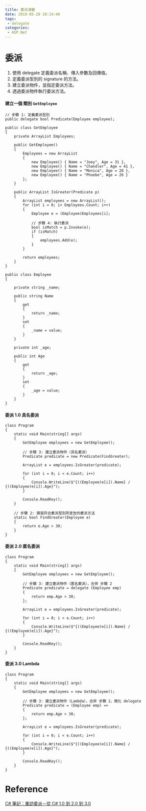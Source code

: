 ```yaml
---
title: 委派演變
date: 2019-05-28 10:14:46
tags:
 - delegate
categories: 
 - ASP.Net
---
```


# 委派
1. 使用 delegate 定義委派名稱、傳入參數及回傳值。
2. 定義委派型別的 signature 的方法。
3. 建立委派物件，並指定委派方法。
4. 透過委派物件執行委派方法。

#### 建立一個 類別 `GetEmployee`
    // 步驟 1: 定義委派型別
    public delegate bool Predicate(Employee employee);

    public class GetEmployee
    {
        private ArrayList Employees;

        public GetEmployee()
        {
            Employees = new ArrayList
            {
                new Employee() { Name = "Joey", Age = 31 },
                new Employee() { Name = "Chandler", Age = 41 },
                new Employee() { Name = "Monica", Age = 28 },
                new Employee() { Name = "Phoebe", Age = 26 }
            };
        }

        public ArrayList IsGreater(Predicate p)
        {
            ArrayList employees = new ArrayList();
            for (int i = 0; i< Employees.Count; i++)
            {
                Employee e = (Employee)Employees[i];

                // 步驟 4: 執行委派
                bool isMatch = p.Invoke(e);
                if (isMatch)
                {
                    employees.Add(e);
                }
            }

            return employees;
        }
    }

    public class Employee
    {

        private string _name;

        public string Name
        {
            get
            {
                return _name;
            }
            set
            {
                _name = value;
            }
        }

        private int _age;

        public int Age
        {
            get
            {
                return _age;
            }
            set
            {
                _age = value;
            }
        }
    }

#### 委派 1.0 具名委派
    class Program
    {
        static void Main(string[] args)
        {
            GetEmployee employees = new GetEmployee();

            // 步驟 3: 建立委派物件（具名委派）
            Predicate predicate = new Predicate(FindGreater);

            ArrayList e = employees.IsGreater(predicate);

            for (int i = 0; i < e.Count; i++)
            {
                Console.WriteLine($"{((Employee)e[i]).Name} / {((Employee)e[i]).Age}");
            }

            Console.ReadKey();
        }

        // 步驟 2: 撰寫符合委派型別所宣告的委派方法
        static bool FindGreater(Employee e)
        {
            return e.Age > 30;
        }
    }

#### 委派 2.0 匿名委派
    class Program
    {
        static void Main(string[] args)
        {
            GetEmployee employees = new GetEmployee();

            // 步驟 3: 建立委派物件（匿名委派），合併 步驟 2
            Predicate predicate = delegate (Employee emp)
            {
                return emp.Age > 30;
            };

            ArrayList e = employees.IsGreater(predicate);

            for (int i = 0; i < e.Count; i++)
            {
                Console.WriteLine($"{((Employee)e[i]).Name} / {((Employee)e[i]).Age}");
            }

            Console.ReadKey();
        }
    }

#### 委派 3.0 Lambda
    class Program
    {
        static void Main(string[] args)
        {
            GetEmployee employees = new GetEmployee();

            // 步驟 3: 建立委派物件（Lambda），合併 步驟 2，簡化 delegate
            Predicate predicate = (Employee emp) =>
            {
                return emp.Age > 30;
            };

            ArrayList e = employees.IsGreater(predicate);

            for (int i = 0; i < e.Count; i++)
            {
                Console.WriteLine($"{((Employee)e[i]).Name} / {((Employee)e[i]).Age}");
            }

            Console.ReadKey();
        }
    }

# Reference
[C# 筆記：重訪委派－從 C# 1.0 到 2.0 到 3.0](https://www.huanlintalk.com/2009/01/delegate-revisited-csharp-1-to-2-to-3.html)